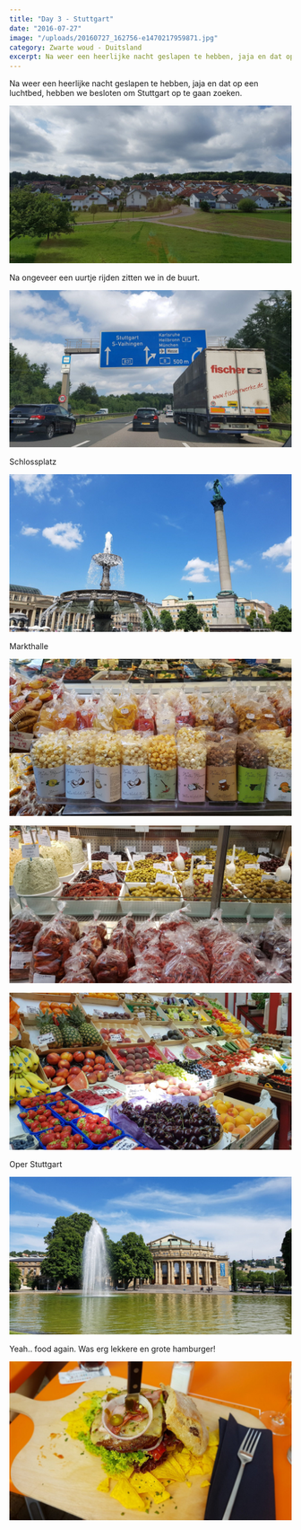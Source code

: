 ```yaml
---
title: "Day 3 - Stuttgart"
date: "2016-07-27"
image: "/uploads/20160727_162756-e1470217959871.jpg"
category: Zwarte woud - Duitsland
excerpt: Na weer een heerlijke nacht geslapen te hebben, jaja en dat op een luchtbed, hebben we besloten om Stuttgart...
---
```


Na weer een heerlijke nacht geslapen te hebben, jaja en dat op een luchtbed, hebben we besloten om Stuttgart op te gaan zoeken.

![20160727_113939](/uploads/20160727_113939-e1470217830749.jpg)

Na ongeveer een uurtje rijden zitten we in de buurt.

![20160727_115947](/uploads/20160727_115947-e1470217917814.jpg)

Schlossplatz

![20160727_134029](/uploads/20160727_134029-e1470218162136.jpg)

Markthalle

![20160727_150501](/uploads/20160727_150501-e1470218066674.jpg)

![20160727_150449](/uploads/20160727_150449-e1470218120796.jpg)

![20160727_150657](/uploads/20160727_150657-e1470218093468.jpg)

Oper Stuttgart

![20160727_162756](/uploads/20160727_162756-e1470217959871.jpg)

Yeah.. food again. Was erg lekkere en grote hamburger!

![20160727_180512](/uploads/20160727_180512-e1470218175270.jpg)
